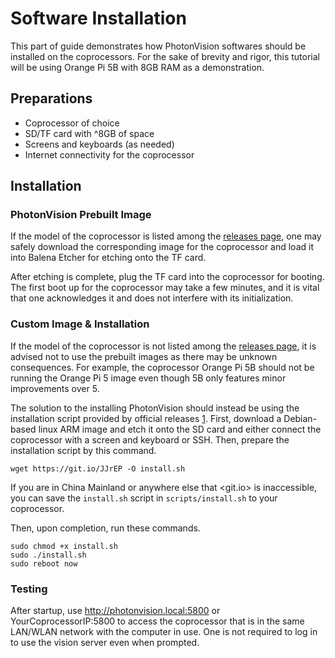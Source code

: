 # Software Installation

This part of guide demonstrates how PhotonVision softwares should be installed on the coprocessors. For the sake of brevity and rigor, this tutorial will be using Orange Pi 5B with 8GB RAM as a demonstration.

## Preparations

- Coprocessor of choice
- SD/TF card with ^8GB of space
- Screens and keyboards (as needed)
- Internet connectivity for the coprocessor

## Installation

### PhotonVision Prebuilt Image

If the model of the coprocessor is listed among the [releases page](https://github.com/PhotonVision/photonvision/releases), one may safely download the corresponding image for the coprocessor and load it into Balena Etcher for etching onto the TF card.

After etching is complete, plug the TF card into the coprocessor for booting. The first boot up for the coprocessor may take a few minutes, and it is vital that one acknowledges it and does not interfere with its initialization.

### Custom Image & Installation

If the model of the coprocessor is not listed among the [releases page](https://github.com/PhotonVision/photonvision/releases), it is advised not to use the prebuilt images as there may be unknown consequences. For example, the coprocessor Orange Pi 5B should not be running the Orange Pi 5 image even though 5B only features minor improvements over 5.

The solution to the installing PhotonVision should instead be using the installation script provided by official releases [1]. First, download a Debian-based linux ARM image and etch it onto the SD card and either connect the coprocessor with a screen and keyboard or SSH. Then, prepare the installation script by this command.

```shell
wget https://git.io/JJrEP -O install.sh
```

If you are in China Mainland or anywhere else that <git.io> is inaccessible, you can save the `install.sh` script in `scripts/install.sh` to your coprocessor.

Then, upon completion, run these commands.

```shell
sudo chmod +x install.sh
sudo ./install.sh
sudo reboot now
```

### Testing

After startup, use <http://photonvision.local:5800> or YourCoprocessorIP:5800 to access the coprocessor that is in the same LAN/WLAN network with the computer in use. One is not required to log in to use the vision server even when prompted.

[1]: <https://docs.photonvision.org/en/latest/docs/installation/sw_install/other-coprocessors.html>
